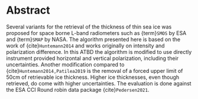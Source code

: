 # Abstract

Several variants for the retrieval of the thickness of thin sea ice was
proposed for space borne L-band radiometers such as {term}`SMOS` by ESA and {term}`SMAP` by NASA.
The algorithm presented here is based on the work of {cite}`Huntemann2014` and
works originally on intensity and polarization difference. In this ATBD the
algorithm is modified to use directly instrument provided horizontal and
vertical polarization, including their uncertainties. Another modification
compared to {cite}`Huntemann2014,Patilea2019` is the removal of a forced upper
limit of 50cm of retrievable ice thickness. Higher ice thicknesses, even though
retrieved, do come with higher uncertainties. The evaluation is done against the
ESA CCI Round robin data package {cite}`Pedersen2021`.